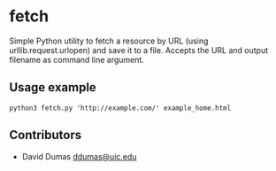 # fetch

Simple Python utility to fetch a resource by URL (using urllib.request.urlopen) and save it to a file.  Accepts the URL and output filename as command line argument.

## Usage example

```
python3 fetch.py 'http://example.com/' example_home.html
```

## Contributors

* David Dumas <ddumas@uic.edu>
